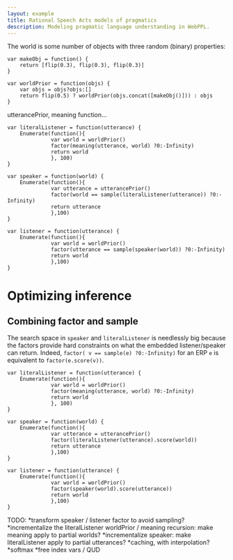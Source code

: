 ```yaml
---
layout: example
title: Rational Speech Acts models of pragmatics
description: Modeling pragmatic language understanding in WebPPL.
---
```



The world is some number of objects with three random (binary) properties:

~~~
var makeObj = function() {
    return [flip(0.3), flip(0.3), flip(0.3)]
}

var worldPrior = function(objs) {
    var objs = objs?objs:[]
    return flip(0.5) ? worldPrior(objs.concat([makeObj()])) : objs
}
~~~




utterancePrior, meaning function...


~~~
var literalListener = function(utterance) {
    Enumerate(function(){
              var world = worldPrior()
              factor(meaning(utterance, world) ?0:-Infinity)
              return world
              }, 100)
}

var speaker = function(world) {
    Enumerate(function(){
              var utterance = utterancePrior()
              factor(world == sample(literalListener(utterance)) ?0:-Infinity)
              return utterance
              },100)
}

var listener = function(utterance) {
    Enumerate(function(){
              var world = worldPrior()
              factor(utterance == sample(speaker(world)) ?0:-Infinity)
              return world
              },100)
}
~~~


# Optimizing inference

## Combining factor and sample

The search space in `speaker` and `literalListener` is needlessly big because the factors provide hard constraints on what the embedded listener/speaker can return. Indeed, `factor( v == sample(e) ?0:-Infinity)` for an ERP `e` is equivalent to `factor(e.score(v))`.

~~~
var literalListener = function(utterance) {
    Enumerate(function(){
              var world = worldPrior()
              factor(meaning(utterance, world) ?0:-Infinity)
              return world
              }, 100)
}

var speaker = function(world) {
    Enumerate(function(){
              var utterance = utterancePrior()
              factor(literalListener(utterance).score(world))
              return utterance
              },100)
}

var listener = function(utterance) {
    Enumerate(function(){
              var world = worldPrior()
              factor(speaker(world).score(utterance))
              return world
              },100)
}
~~~




TODO:
*transform speaker / listener factor to avoid sampling?
*incrementalize the literalListener worldPrior / meaning recursion: make meaning apply to partial worlds?
*incrementalize speaker: make literalListener apply to partial utterances?
*caching, with interpolation?
*softmax
*free index vars / QUD
